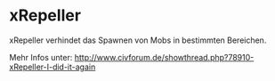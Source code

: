 xRepeller
=========

xRepeller verhindet das Spawnen von Mobs in bestimmten Bereichen.

Mehr Infos unter:
http://www.civforum.de/showthread.php?78910-xRepeller-I-did-it-again

